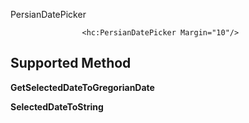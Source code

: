 PersianDatePicker 
```
                <hc:PersianDatePicker Margin="10"/>
```

## Supported Method
**GetSelectedDateToGregorianDate**

**SelectedDateToString**